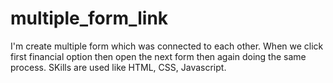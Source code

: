 # multiple_form_link
I'm create multiple form which was connected to each other.
When we click first financial option then open the next form then again doing the same process.
SKills are used like HTML, CSS, Javascript.
